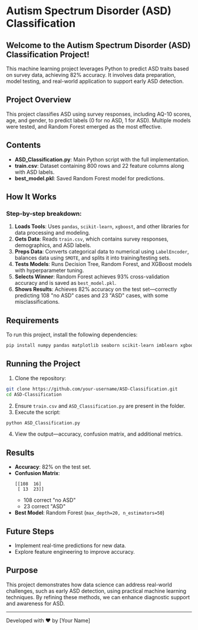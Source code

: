 # Autism Spectrum Disorder (ASD) Classification

## Welcome to the Autism Spectrum Disorder (ASD) Classification Project!
This machine learning project leverages Python to predict ASD traits based on survey data, achieving 82% accuracy. It involves data preparation, model testing, and real-world application to support early ASD detection.

## Project Overview
This project classifies ASD using survey responses, including AQ-10 scores, age, and gender, to predict labels (0 for no ASD, 1 for ASD). Multiple models were tested, and Random Forest emerged as the most effective.

## Contents
- **ASD_Classification.py**: Main Python script with the full implementation.
- **train.csv**: Dataset containing 800 rows and 22 feature columns along with ASD labels.
- **best_model.pkl**: Saved Random Forest model for predictions.

## How It Works
### Step-by-step breakdown:
1. **Loads Tools**: Uses `pandas`, `scikit-learn`, `xgboost`, and other libraries for data processing and modeling.
2. **Gets Data**: Reads `train.csv`, which contains survey responses, demographics, and ASD labels.
3. **Preps Data**: Converts categorical data to numerical using `LabelEncoder`, balances data using `SMOTE`, and splits it into training/testing sets.
4. **Tests Models**: Runs Decision Tree, Random Forest, and XGBoost models with hyperparameter tuning.
5. **Selects Winner**: Random Forest achieves 93% cross-validation accuracy and is saved as `best_model.pkl`.
6. **Shows Results**: Achieves 82% accuracy on the test set—correctly predicting 108 "no ASD" cases and 23 "ASD" cases, with some misclassifications.

## Requirements
To run this project, install the following dependencies:
```bash
pip install numpy pandas matplotlib seaborn scikit-learn imblearn xgboost
```

## Running the Project
1. Clone the repository:
```bash
git clone https://github.com/your-username/ASD-Classification.git
cd ASD-Classification
```
2. Ensure `train.csv` and `ASD_Classification.py` are present in the folder.
3. Execute the script:
```bash
python ASD_Classification.py
```
4. View the output—accuracy, confusion matrix, and additional metrics.

## Results
- **Accuracy**: 82% on the test set.
- **Confusion Matrix**:
  ```
  [[108  16]
   [ 13  23]]
  ```
  - 108 correct "no ASD"
  - 23 correct "ASD"
- **Best Model**: Random Forest (`max_depth=20, n_estimators=50`)

## Future Steps
- Implement real-time predictions for new data.
- Explore feature engineering to improve accuracy.

## Purpose
This project demonstrates how data science can address real-world challenges, such as early ASD detection, using practical machine learning techniques. By refining these methods, we can enhance diagnostic support and awareness for ASD.

---
Developed with ❤️ by [Your Name]
